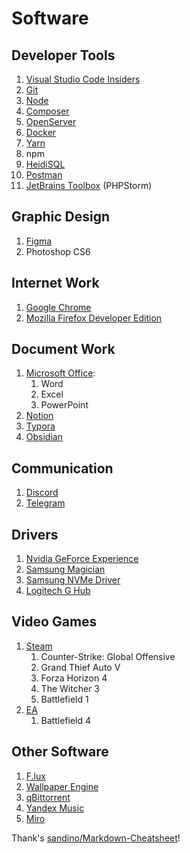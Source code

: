 # Software

## Developer Tools
1. [Visual Studio Code Insiders](https://code.visualstudio.com/insiders/)
2. [Git](https://git-scm.com/downloads)
3. [Node](https://nodejs.org/en/)
4. [Composer](https://getcomposer.org/)
5. [OpenServer](https://softportal.pro/ospanel.html)
6. [Docker](https://www.docker.com/products/docker-desktop/)
7. [Yarn](https://classic.yarnpkg.com/lang/en/docs/install/#mac-stable)
8. npm
9. [HeidiSQL](https://www.heidisql.com/download.php)
10. [Postman](https://www.postman.com/)
11. [JetBrains Toolbox]() (PHPStorm)

## Graphic Design

1. [Figma](https://www.figma.com/downloads/)
2. Photoshop CS6

## Internet Work

1. [Google Chrome](https://www.google.com/chrome/)
2. [Mozilla Firefox Developer Edition](https://www.mozilla.org/ru/firefox/developer/)

## Document Work

1. [Microsoft Office](https://office-download.net/):
   1. Word
   2. Excel
   3. PowerPoint
2. [Notion](https://www.notion.so/desktop)
3. [Typora](https://typora.io/)
4. [Obsidian](https://obsidian.md/)

## Communication

1. [Discord](https://discord.com/download)
2. [Telegram](https://desktop.telegram.org/)

## Drivers

1. [Nvidia GeForce Experience](https://www.nvidia.com/ru-ru/geforce/geforce-experience/)
2. [Samsung Magician](https://semiconductor.samsung.com/consumer-storage/support/tools/)
3. [Samsung NVMe Driver](https://semiconductor.samsung.com/consumer-storage/support/tools/)
4. [Logitech G Hub](https://www.logitechg.com/en-us/innovation/g-hub.html)

## Video Games

1. [Steam](https://www.google.com/url?sa=t&rct=j&q=&esrc=s&source=web&cd=&cad=rja&uact=8&ved=2ahUKEwjOnr6bzLb8AhWitIsKHbjWBh4QjBB6BAgWEAE&url=https%3A%2F%2Fstore.steampowered.com%2Fabout%2FSteam%3Fl%3Drussian&usg=AOvVaw3iFuyXIg9OIn1R-atw9ih-)
   1. Counter-Strike: Global Offensive
   2. Grand Thief Auto V
   3. Forza Horizon 4
   4. The Witcher 3
   5. Battlefield 1
2. [EA](https://www.ea.com/ru-ru/ea-app)
   1. Battlefield 4

## Other Software

1. [F.lux](https://justgetflux.com/)
2. [Wallpaper Engine](https://store.steampowered.com/app/431960/Wallpaper_Engine)
3. [qBittorrent](https://www.qbittorrent.org/)
4. [Yandex Music](https://apps.microsoft.com/store/detail/%D1%8F%D0%BD%D0%B4%D0%B5%D0%BA%D1%81%D0%BC%D1%83%D0%B7%D1%8B%D0%BA%D0%B0/9NBLGGH0CB6D?hl=ru-ru&gl=ru&activetab=pivot%3Aoverviewtab)
5. [Miro](https://miro.com/ru/)

Thank's [sandino/Markdown-Cheatsheet](https://github.com/sandino/Markdown-Cheatsheet)!